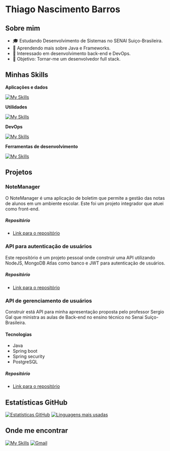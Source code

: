 # Thiago Nascimento Barros

## Sobre mim

- 🎓 Estudando Desenvolvimento de Sistemas no SENAI Suiço-Brasileira.
- 🌱 Aprendendo mais sobre Java e Frameworks.
- 💼 Interessado em desenvolvimento back-end e DevOps.
- 🎯 Objetivo: Tornar-me um desenvolvedor full stack.

## Minhas Skills

**Aplicações e dados**

[![My Skills](https://skillicons.dev/icons?i=java,javascript,spring,mongodb,mysql,postgres,docker,&perline=7)](https://skillicons.dev)

**Utilidades**

[![My Skills](https://skillicons.dev/icons?i=postman,&perline=3)](https://skillicons.dev)

**DevOps**

[![My Skills](https://skillicons.dev/icons?i=gcp,git,github,&perline=3)](https://skillicons.dev)

**Ferramentas de desenvolvimento**

[![My Skills](https://skillicons.dev/icons?i=idea,vscode,&perline=3)](https://skillicons.dev)

## Projetos

### NoteManager
O NoteManager é uma aplicação de boletim que permite a gestão das notas de alunos em um ambiente escolar. Este foi um projeto integrador que atuei como front-end.
##### Repositório
- [Link para o repositório](https://github.com/ThiagoNascBarros/NoteManager)


### API para autenticação de usuários
Este repositório é um projeto pessoal onde construir uma API utilizando NodeJS, MongoDB Atlas como banco e JWT para autenticação de usuários.
##### Repositório
- [Link para o repositório](https://github.com/ThiagoNascBarros/authjwt-users.git)
  

### API de gerenciamento de usuários
Construir está API para minha apresentação proposta pelo professor Sergio Gal que ministra as aulas de Back-end no ensino técnico no Senai Suíço-Brasileira.
#### Tecnologias
- Java
- Spring boot
- Spring security
- PostgreSQL
##### Repositório
- [Link para o repositório](https://github.com/ThiagoNascBarros/user-management-api.git)

## Estatísticas GitHub

[![Estatísticas GitHub](https://github-readme-stats.vercel.app/api?username=ThiagoNascBarros&theme=dracula&show_icons=true)](https://github.com/ThiagoNascBarros)
[![Linguagens mais usadas](https://github-readme-stats.vercel.app/api/top-langs/?username=ThiagoNascBarros&layout=compact&theme=dracula)](https://github.com/ThiagoNascBarros)

## Onde me encontrar

[![My Skills](https://skillicons.dev/icons?i=linkedin&perline=3)](https://www.linkedin.com/in/thiago-nascimento-barros-b2b872274/)
[![Gmail](https://skillicons.dev/icons?i=gmail,&perline=3)](tdonascimentobarros@gmail.com)
